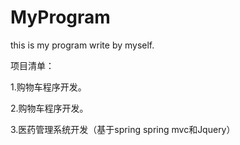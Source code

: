 # MyProgram

this is my program write by myself.

项目清单：

1.购物车程序开发。

2.购物车程序开发。

3.医药管理系统开发（基于spring spring mvc和Jquery）



